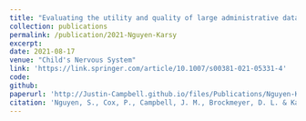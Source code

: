 ```yaml
---
title: "Evaluating the utility and quality of large administrative databases in pediatric spinal neurosurgery research"
collection: publications
permalink: /publication/2021-Nguyen-Karsy
excerpt:
date: 2021-08-17
venue: "Child's Nervous System"
link: 'https://link.springer.com/article/10.1007/s00381-021-05331-4'
code:
github:
paperurl: 'http://Justin-Campbell.github.io/files/Publications/Nguyen-Karsy-Child's Nervous System-2021-Evaluating the utility and quality of large administrative databases in pediatric spinal neurosurgery research'
citation: 'Nguyen, S., Cox, P., Campbell, J. M., Brockmeyer, D. L. & Karsy, M. Evaluating the utility and quality of large administrative databases in pediatric spinal neurosurgery research. Child’s Nerv Syst 1–9 (2021) doi:10.1007/s00381-021-05331-4.'
---
```

